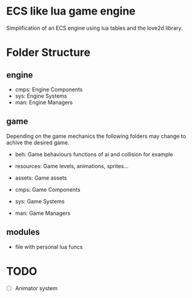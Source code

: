 
# ECS like lua game engine

Simplification of an ECS engine using lua tables and the love2d library.

# Folder Structure

## engine  

- cmps: Engine Components
- sys: Engine Systems
- man: Engine Managers

## game

Depending on the game mechanics the following folders may change to achive the desired game.

- beh: Game behaviours functions of ai and collision for example
- resources: Game levels, animations, sprites...
- assets: Game assets

- cmps: Game Components
- sys: Game Systems
- man: Game Managers

## modules 

- file with personal lua funcs

# TODO

- [  ] Animator system
